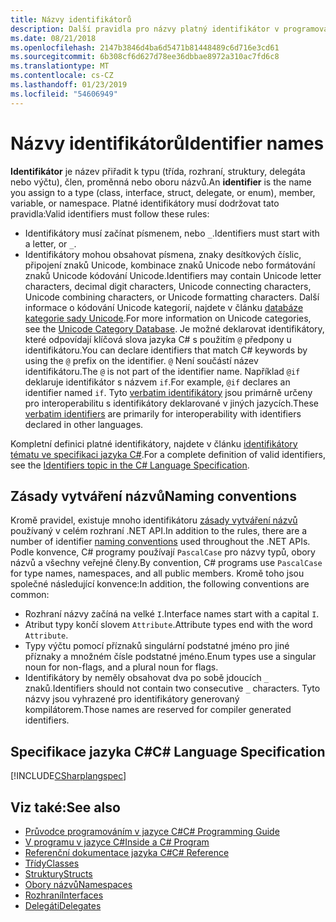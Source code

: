 ```yaml
---
title: Názvy identifikátorů
description: Další pravidla pro názvy platný identifikátor v programovacím jazyce C#.
ms.date: 08/21/2018
ms.openlocfilehash: 2147b3846d4ba6d5471b81448489c6d716e3cd61
ms.sourcegitcommit: 6b308cf6d627d78ee36dbbae8972a310ac7fd6c8
ms.translationtype: MT
ms.contentlocale: cs-CZ
ms.lasthandoff: 01/23/2019
ms.locfileid: "54606949"
---
```

# <a name="identifier-names"></a><span data-ttu-id="6d3bd-103">Názvy identifikátorů</span><span class="sxs-lookup"><span data-stu-id="6d3bd-103">Identifier names</span></span>

<span data-ttu-id="6d3bd-104">**Identifikátor** je název přiřadit k typu (třída, rozhraní, struktury, delegáta nebo výčtu), člen, proměnná nebo oboru názvů.</span><span class="sxs-lookup"><span data-stu-id="6d3bd-104">An **identifier** is the name you assign to a type (class, interface, struct, delegate, or enum), member, variable, or namespace.</span></span> <span data-ttu-id="6d3bd-105">Platné identifikátory musí dodržovat tato pravidla:</span><span class="sxs-lookup"><span data-stu-id="6d3bd-105">Valid identifiers must follow these rules:</span></span>

- <span data-ttu-id="6d3bd-106">Identifikátory musí začínat písmenem, nebo `_`.</span><span class="sxs-lookup"><span data-stu-id="6d3bd-106">Identifiers must start with a letter, or `_`.</span></span>
- <span data-ttu-id="6d3bd-107">Identifikátory mohou obsahovat písmena, znaky desítkových číslic, připojení znaků Unicode, kombinace znaků Unicode nebo formátování znaků Unicode kódování Unicode.</span><span class="sxs-lookup"><span data-stu-id="6d3bd-107">Identifiers may contain Unicode letter characters, decimal digit characters, Unicode connecting characters, Unicode combining characters, or Unicode formatting characters.</span></span> <span data-ttu-id="6d3bd-108">Další informace o kódování Unicode kategorií, najdete v článku [databáze kategorie sady Unicode](https://www.unicode.org/reports/tr44/).</span><span class="sxs-lookup"><span data-stu-id="6d3bd-108">For more information on Unicode categories, see the [Unicode Category Database](https://www.unicode.org/reports/tr44/).</span></span>
<span data-ttu-id="6d3bd-109">Je možné deklarovat identifikátory, které odpovídají klíčová slova jazyka C# s použitím `@` předpony u identifikátoru.</span><span class="sxs-lookup"><span data-stu-id="6d3bd-109">You can declare identifiers that match C# keywords by using the `@` prefix on the identifier.</span></span> <span data-ttu-id="6d3bd-110">`@` Není součástí název identifikátoru.</span><span class="sxs-lookup"><span data-stu-id="6d3bd-110">The `@` is not part of the identifier name.</span></span> <span data-ttu-id="6d3bd-111">Například `@if` deklaruje identifikátor s názvem `if`.</span><span class="sxs-lookup"><span data-stu-id="6d3bd-111">For example, `@if` declares an identifier named `if`.</span></span> <span data-ttu-id="6d3bd-112">Tyto [verbatim identifikátory](../../language-reference/tokens/verbatim.md) jsou primárně určeny pro interoperabilitu s identifikátory deklarované v jiných jazycích.</span><span class="sxs-lookup"><span data-stu-id="6d3bd-112">These [verbatim identifiers](../../language-reference/tokens/verbatim.md) are primarily for interoperability with identifiers declared in other languages.</span></span>

<span data-ttu-id="6d3bd-113">Kompletní definici platné identifikátory, najdete v článku [identifikátory tématu ve specifikaci jazyka C#](../../../../_csharplang/spec/lexical-structure.md#identifiers).</span><span class="sxs-lookup"><span data-stu-id="6d3bd-113">For a complete definition of valid identifiers, see the [Identifiers topic in the C# Language Specification](../../../../_csharplang/spec/lexical-structure.md#identifiers).</span></span>

## <a name="naming-conventions"></a><span data-ttu-id="6d3bd-114">Zásady vytváření názvů</span><span class="sxs-lookup"><span data-stu-id="6d3bd-114">Naming conventions</span></span>

<span data-ttu-id="6d3bd-115">Kromě pravidel, existuje mnoho identifikátoru [zásady vytváření názvů](../../../standard/design-guidelines/naming-guidelines.md) používaný v celém rozhraní .NET API.</span><span class="sxs-lookup"><span data-stu-id="6d3bd-115">In addition to the rules, there are a number of identifier [naming conventions](../../../standard/design-guidelines/naming-guidelines.md) used throughout the .NET APIs.</span></span> <span data-ttu-id="6d3bd-116">Podle konvence, C# programy používají `PascalCase` pro názvy typů, obory názvů a všechny veřejné členy.</span><span class="sxs-lookup"><span data-stu-id="6d3bd-116">By convention, C# programs use `PascalCase` for type names, namespaces, and all public members.</span></span> <span data-ttu-id="6d3bd-117">Kromě toho jsou společné následující konvence:</span><span class="sxs-lookup"><span data-stu-id="6d3bd-117">In addition, the following conventions are common:</span></span>

- <span data-ttu-id="6d3bd-118">Rozhraní názvy začíná na velké `I`.</span><span class="sxs-lookup"><span data-stu-id="6d3bd-118">Interface names start with a capital `I`.</span></span>
- <span data-ttu-id="6d3bd-119">Atribut typy končí slovem `Attribute`.</span><span class="sxs-lookup"><span data-stu-id="6d3bd-119">Attribute types end with the word `Attribute`.</span></span>
- <span data-ttu-id="6d3bd-120">Typy výčtu pomocí příznaků singulární podstatné jméno pro jiné příznaky a množném čísle podstatné jméno.</span><span class="sxs-lookup"><span data-stu-id="6d3bd-120">Enum types use a singular noun for non-flags, and a plural noun for flags.</span></span>
- <span data-ttu-id="6d3bd-121">Identifikátory by neměly obsahovat dva po sobě jdoucích `_` znaků.</span><span class="sxs-lookup"><span data-stu-id="6d3bd-121">Identifiers should not contain two consecutive `_` characters.</span></span> <span data-ttu-id="6d3bd-122">Tyto názvy jsou vyhrazené pro identifikátory generovaný kompilátorem.</span><span class="sxs-lookup"><span data-stu-id="6d3bd-122">Those names are reserved for compiler generated identifiers.</span></span>

## <a name="c-language-specification"></a><span data-ttu-id="6d3bd-123">Specifikace jazyka C#</span><span class="sxs-lookup"><span data-stu-id="6d3bd-123">C# Language Specification</span></span>

[!INCLUDE[CSharplangspec](~/includes/csharplangspec-md.md)]  
  
## <a name="see-also"></a><span data-ttu-id="6d3bd-124">Viz také:</span><span class="sxs-lookup"><span data-stu-id="6d3bd-124">See also</span></span>

- [<span data-ttu-id="6d3bd-125">Průvodce programováním v jazyce C#</span><span class="sxs-lookup"><span data-stu-id="6d3bd-125">C# Programming Guide</span></span>](../index.md)
- [<span data-ttu-id="6d3bd-126">V programu v jazyce C#</span><span class="sxs-lookup"><span data-stu-id="6d3bd-126">Inside a C# Program</span></span>](../inside-a-program/index.md)
- [<span data-ttu-id="6d3bd-127">Referenční dokumentace jazyka C#</span><span class="sxs-lookup"><span data-stu-id="6d3bd-127">C# Reference</span></span>](../../language-reference/index.md)
- [<span data-ttu-id="6d3bd-128">Třídy</span><span class="sxs-lookup"><span data-stu-id="6d3bd-128">Classes</span></span>](../classes-and-structs/classes.md)
- [<span data-ttu-id="6d3bd-129">Struktury</span><span class="sxs-lookup"><span data-stu-id="6d3bd-129">Structs</span></span>](../classes-and-structs/structs.md)
- [<span data-ttu-id="6d3bd-130">Obory názvů</span><span class="sxs-lookup"><span data-stu-id="6d3bd-130">Namespaces</span></span>](../namespaces/index.md)
- [<span data-ttu-id="6d3bd-131">Rozhraní</span><span class="sxs-lookup"><span data-stu-id="6d3bd-131">Interfaces</span></span>](../interfaces/index.md)
- [<span data-ttu-id="6d3bd-132">Delegáti</span><span class="sxs-lookup"><span data-stu-id="6d3bd-132">Delegates</span></span>](../delegates/index.md)
